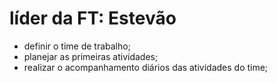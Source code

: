 # líder da FT: Estevão
- definir o time de trabalho;
- planejar as primeiras atividades;
- realizar o acompanhamento diários das atividades do time;
